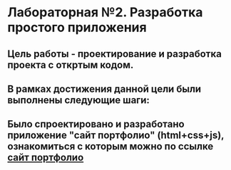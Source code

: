 # Лабораторная №2. Разработка простого приложения
## Цель работы - проектирование и разработка проекта с откртым кодом.
## В рамках достижения данной цели были выполнены следующие шаги:
## Было спроектировано и разработано приложение "сайт портфолио" (html+css+js), ознакомиться с которым можно по ссылке [сайт портфолио](https://alexevdokim.github.io/project/)
